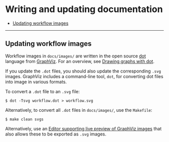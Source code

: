 # Writing and updating documentation

* [Updating workflow images](#updating-workflow-images)

---

## Updating workflow images

Workflow images in `docs/images/` are written in the open source [dot](https://graphviz.org/doc/info/lang.html) language from [GraphViz](https://www.graphviz.org/). For an overview, see [Drawing graphs with dot](https://www.graphviz.org/pdf/dotguide.pdf).

If you update the `.dot` files, you should also update the corresponding `.svg` images. GraphViz includes a command-line tool, `dot`, for converting dot files into image in various formats.

To convert a `.dot` file to an `.svg` file:

```console
$ dot -Tsvg workflow.dot > workflow.svg
```

Alternatively, to convert all `.dot` files in `docs/images/`, use the `Makefile`:

```console
$ make clean svgs
```

Alternatively, use an [Editor supporting live preview of GraphViz images](./install.md#editor-supporting-live-preview-of-graphviz-images-optional) that also allows these to be exported as `.svg` images.
